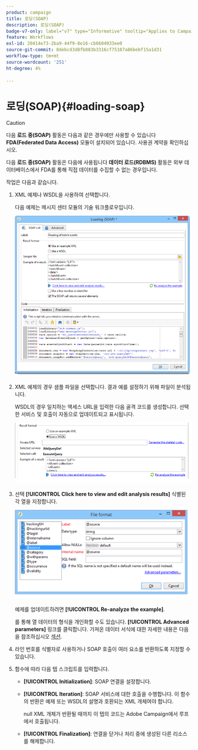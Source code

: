 ```yaml
---
product: campaign
title: 로딩(SOAP)
description: 로딩(SOAP)
badge-v7-only: label="v7" type="Informative" tooltip="Applies to Campaign Classic v7 only"
feature: Workflows
exl-id: 20414e73-2ba9-44f9-8e16-cb6604933ee0
source-git-commit: 8debcd3d8fb883b3316cf75187a86bebf15a1d31
workflow-type: tm+mt
source-wordcount: '251'
ht-degree: 4%

---
```


# 로딩(SOAP){#loading-soap}



>[!CAUTION]
>
>다음 **로드 중(SOAP)** 활동은 다음과 같은 경우에만 사용할 수 있습니다 **FDA(Federated Data Access)** 모듈이 설치되어 있습니다. 사용권 계약을 확인하십시오.

다음 **로드 중(SOAP)** 활동은 다음에 사용됩니다 **데이터 로드(RDBMS)** 활동은 외부 데이터베이스에서 FDA를 통해 직접 데이터를 수집할 수 없는 경우입니다.

작업은 다음과 같습니다.

1. XML 예제나 WSDL을 사용하여 선택합니다.

   다음 예제는 메시지 센터 모듈의 기술 워크플로우입니다.

   ![](assets/load_soap_002.png)

1. XML 예제의 경우 샘플 파일을 선택합니다. 결과 예를 설정하기 위해 파일이 분석됩니다.

   WSDL의 경우 일치하는 액세스 URL을 입력한 다음 골격 코드를 생성합니다. 선택한 서비스 및 호출이 자동으로 업데이트되고 표시됩니다.

   ![](assets/soap_load_003.png)

1. 선택 **[!UICONTROL Click here to view and edit analysis results]** 식별된 각 열을 지정합니다.

   ![](assets/soap_load_001.png)

   예제를 업데이트하려면 **[!UICONTROL Re-analyze the example]**.

   를 통해 열 데이터의 형식을 개인화할 수도 있습니다. **[!UICONTROL Advanced parameters]** 링크를 클릭합니다. 가져온 데이터 서식에 대한 자세한 내용은 다음을 참조하십시오 [섹션](../../platform/using/executing-import-jobs.md).

1. 라인 번호를 식별자로 사용하거나 SOAP 호출이 여러 요소를 반환하도록 지정할 수 있습니다.
1. 함수에 따라 다음 탭 스크립트를 입력합니다.

   * **[!UICONTROL Initialization]**: SOAP 연결을 설정합니다.
   * **[!UICONTROL Iteration]**: SOAP 서비스에 대한 호출을 수행합니다. 이 함수의 반환은 예제 또는 WSDL의 설명과 호환되는 XML 개체여야 합니다.

      null XML 개체가 반환될 때까지 이 탭의 코드는 Adobe Campaign에서 루프에서 호출됩니다.

   * **[!UICONTROL Finalization]**: 연결을 닫거나 처리 중에 생성된 다른 리소스를 해제합니다.
